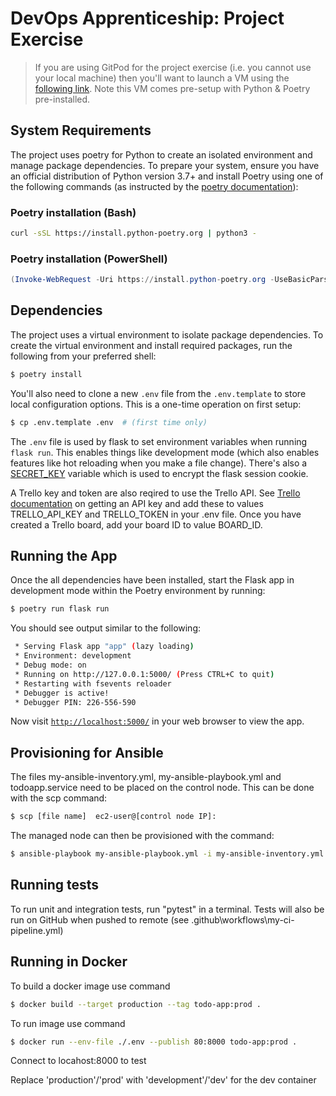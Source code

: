 # DevOps Apprenticeship: Project Exercise

> If you are using GitPod for the project exercise (i.e. you cannot use your local machine) then you'll want to launch a VM using the [following link](https://gitpod.io/#https://github.com/CorndelWithSoftwire/DevOps-Course-Starter). Note this VM comes pre-setup with Python & Poetry pre-installed.

## System Requirements

The project uses poetry for Python to create an isolated environment and manage package dependencies. To prepare your system, ensure you have an official distribution of Python version 3.7+ and install Poetry using one of the following commands (as instructed by the [poetry documentation](https://python-poetry.org/docs/#system-requirements)):

### Poetry installation (Bash)

```bash
curl -sSL https://install.python-poetry.org | python3 -
```

### Poetry installation (PowerShell)

```powershell
(Invoke-WebRequest -Uri https://install.python-poetry.org -UseBasicParsing).Content | py -
```

## Dependencies

The project uses a virtual environment to isolate package dependencies. To create the virtual environment and install required packages, run the following from your preferred shell:

```bash
$ poetry install
```

You'll also need to clone a new `.env` file from the `.env.template` to store local configuration options. This is a one-time operation on first setup:

```bash
$ cp .env.template .env  # (first time only)
```

The `.env` file is used by flask to set environment variables when running `flask run`. This enables things like development mode (which also enables features like hot reloading when you make a file change). There's also a [SECRET_KEY](https://flask.palletsprojects.com/en/1.1.x/config/#SECRET_KEY) variable which is used to encrypt the flask session cookie.

A Trello key and token are also reqired to use the Trello API. See [Trello documentation](https://trello.com/app-key) on getting an API key and add these to values TRELLO_API_KEY and TRELLO_TOKEN in your .env file. Once you have created a Trello board, add your board ID to value BOARD_ID.

## Running the App

Once the all dependencies have been installed, start the Flask app in development mode within the Poetry environment by running:
```bash
$ poetry run flask run
```

You should see output similar to the following:
```bash
 * Serving Flask app "app" (lazy loading)
 * Environment: development
 * Debug mode: on
 * Running on http://127.0.0.1:5000/ (Press CTRL+C to quit)
 * Restarting with fsevents reloader
 * Debugger is active!
 * Debugger PIN: 226-556-590
```
Now visit [`http://localhost:5000/`](http://localhost:5000/) in your web browser to view the app.

## Provisioning for Ansible
The files my-ansible-inventory.yml, my-ansible-playbook.yml and todoapp.service need to be placed on the control node. This can be done with the scp command:
```bash
$ scp [file name]  ec2-user@[control node IP]:
```

The managed node can then be provisioned with the command:
```bash
$ ansible-playbook my-ansible-playbook.yml -i my-ansible-inventory.yml 
```
## Running tests
To run unit and integration tests, run "pytest" in a terminal.
Tests will also be run on GitHub when pushed to remote (see .github\workflows\my-ci-pipeline.yml)

## Running in Docker
To build a docker image use command
```bash
$ docker build --target production --tag todo-app:prod .
```

To run image use command
```bash
$ docker run --env-file ./.env --publish 80:8000 todo-app:prod .
```

Connect to locahost:8000 to test

Replace 'production'/'prod' with 'development'/'dev' for the dev container